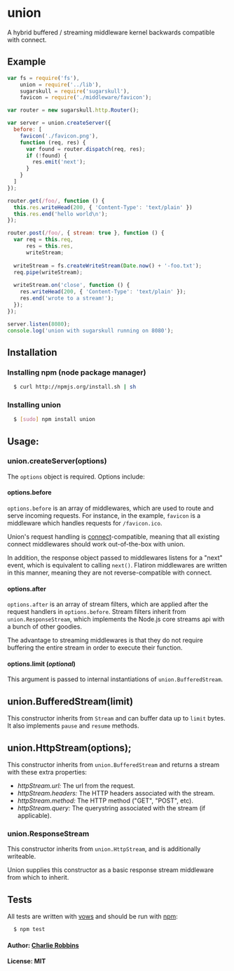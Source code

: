 # union

A hybrid buffered / streaming middleware kernel backwards compatible with connect.

## Example

``` js
var fs = require('fs'),
    union = require('../lib'),
    sugarskull = require('sugarskull'),
    favicon = require('./middleware/favicon');

var router = new sugarskull.http.Router();

var server = union.createServer({
  before: [
    favicon('./favicon.png'),
    function (req, res) {
      var found = router.dispatch(req, res);
      if (!found) {
        res.emit('next');
      }
    }
  ]
});

router.get(/foo/, function () {
  this.res.writeHead(200, { 'Content-Type': 'text/plain' })
  this.res.end('hello world\n');
});

router.post(/foo/, { stream: true }, function () {
  var req = this.req,
      res = this.res,
      writeStream;
      
  writeStream = fs.createWriteStream(Date.now() + '-foo.txt');
  req.pipe(writeStream);
  
  writeStream.on('close', function () {
    res.writeHead(200, { 'Content-Type': 'text/plain' });
    res.end('wrote to a stream!');
  });
});

server.listen(8080);
console.log('union with sugarskull running on 8080');
```

## Installation

### Installing npm (node package manager)
``` bash
  $ curl http://npmjs.org/install.sh | sh
```

### Installing union
``` bash 
  $ [sudo] npm install union
````

## Usage:

### union.createServer(options)

The `options` object is required. Options include:

#### options.before

`options.before` is an array of middlewares, which are used to route and serve incoming requests. For instance, in the example, `favicon` is a middleware which handles requests for `/favicon.ico`.

Union's request handling is [connect](https://github.com/senchalabs/connect)-compatible, meaning that all existing connect middlewares should work out-of-the-box with union.

In addition, the response object passed to middlewares listens for a "next" event, which is equivalent to calling `next()`. Flatiron middlewares are written in this manner, meaning they are not reverse-compatible with connect.

#### options.after

`options.after` is an array of stream filters, which are applied after the request handlers in `options.before`. Stream filters inherit from `union.ResponseStream`, which implements the Node.js core streams api with a bunch of other goodies.

The advantage to streaming middlewares is that they do not require buffering the entire stream in order to execute their function.

#### options.limit (*optional*)

This argument is passed to internal instantiations of `union.BufferedStream`.

## union.BufferedStream(limit)

This constructor inherits from `Stream` and can buffer data up to `limit` bytes. It also implements `pause` and `resume` methods.

## union.HttpStream(options);

This constructor inherits from `union.BufferedStream` and returns a stream with these extra properties:

* *httpStream.url:* The url from the request.
* *httpStream.headers:* The HTTP headers associated with the stream.
* *httpStream.method:* The HTTP method ("GET", "POST", etc).
* *httpStream.query:* The querystring associated with the stream (if applicable).

### union.ResponseStream

This constructor inherits from `union.HttpStream`, and is additionally writeable.

Union supplies this constructor as a basic response stream middleware from which to inherit.

## Tests

All tests are written with [vows][0] and should be run with [npm][1]:

``` bash
  $ npm test
```

#### Author: [Charlie Robbins](http://nodejitsu.com)
#### License: MIT

[0]: http://vowsjs.org
[1]: http://npmjs.org
